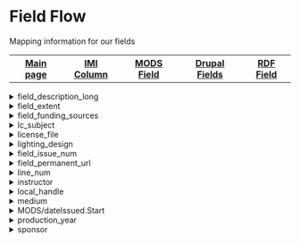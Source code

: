 <!DOCTYPE html>
<html>
<head>
	<H1>Field Flow</h1>
	<p>Mapping information for our fields</p>
</head>
<body>

<table style="width:100%">
		  <tr>
		    <th><a href="index.md">Main page</a></th>
			<th><a href="IMI.md">IMI Column</a></th>
		    <th><a href="MODS.md">MODS Field</a></th>
			<th><a href="DrupalFields.md">Drupal Fields</a></th>
		    <th><a href="RDF.md">RDF Field</a></th>
		  </tr>
		</table>
<details>
<summary>field_description_long</summary>
	<p><b>Active field name (spreadsheet)</b> : field_description_long</p>
	<p><b>Islandora 8 Field Name</b> : field_description_long</p>
	<p><b>Islandora 8 Public Name</b> : Description</p>
	<p><b>Drupal Field Name</b> : Description/text(formatted, long)</p>
	<p><b>Migration Field Name</b> : description</p>
	<p><b>Islandora 7 Field Name</b> : N/A</p>
	<p><b>Islandora 7 Public Name</b> : N/A</p>
	<p><b>BePress Name</b> : N/A</p>
	<p><b>BePress Field Name</b> : N/A</p>
	<p><b>RDA</b> : 7.10</p>
	<p><b>MARC</b> : 520</p>
	<p><b>DACS</b> : 3.1</p>
	<p><b>EAD</b> : scopecontent</p>
	<p><b>MODS</b> : abstract</p>
	<p><b>RDF</b> : dcterms:description</p>
	<p><b>Notes</b> : N/A</p>
	<p><b>updated</b> : 10/18/2022</p>
</details>
<details>
<summary>field_extent</summary>
	<p><b>Active field name (spreadsheet)</b>: field_extent</p>
	<p><b>Islandora 8 Field Name</b>: field_extent</p>
	<p><b>Islandora 8 Public Name</b>: Extent</p>
	<p><b>Drupal Field Name</b>: Extent/Text (plain)</p>
	<p><b>Migration Field Name</b>: extent</p>
	<p><b>Islandora 7 Field Name</b>: extent</p>
	<p><b>Islandora 7 Public Name</b>: N/A</p>
	<p><b>BePress Name</b>: N/A</p>
	<p><b>BePress Field Name</b>:N/A </p>
	<p><b>RDA</b>: 3.4</p>
	<p><b>MARC</b>: 300</p>
	<p><b>DACS</b>: 2.5</p>
	<p><b>EAD</b>: physdesc; extent</p>
	<p><b>MODS</b>: physicalDescription; extent</p>
	<p><b>RDF</b>: dcterms:extent</p>
	<p><b>Notes</b>: N/A</p>
	<p><b>updated</b>: 09/07/2022</p>
</details>
<details>
<summary>field_funding_sources</summary>
	<p><b>Active field name (spreadsheet)</b>: field_funding_sources</p>
	<p><b>Islandora 8 Field Name</b>: field_funding_sources</p>
	<p><b>Islandora 8 Public Name</b>: Funding</p>
	<p><b>Drupal Field Name</b>: Funding/Text(formatted, long)</p>
	<p><b>Migration Field Name</b>: funding_sources</p>
	<p><b>Islandora 7 Field Name</b>: funding_sources</p>
	<p><b>Islandora 7 Public Name</b>: Funder</p>
	<p><b>BePress Name</b>: funding_sources</p>
	<p><b>BePress Field Name</b>: Research Funding Source or OCS Program</p>
	<p><b>RDA</b>: 20.2; I.1</p>
	<p><b>MARC</b>: 526; 536</p>
	<p><b>DACS</b>: 5.2</p>
	<p><b>EAD</b>: mandate or mandates?; generalContext?</p>
	<p><b>MODS</b>: name/namePart</p>
	<p><b>RDF</b>: rdau:P60451</p>
	<p><b>Notes</b>: </p>
	<p><b>Updated</b>: 9/9/2022</p>
</details>
<details>
<summary>lc_subject</summary>
	<p><b>Active field name (spreadsheet)</b> : N/A</p>
	<p><b>Islandora 8 Field Name</b> : N/A</p>
	<p><b>Islandora 8 Public Name</b> : N/A</p>
	<p><b>Drupal Field Name</b> : N/A</p>
	<p><b>Migration Field Name</b> : N/A</p>
	<p><b>Islandora 7 Field Name</b> : lc_subject</p>
	<p><b>Islandora 7 Public Name</b> : Subject Headings</p>
	<p><b>BePress Name</b> : lc_subject</p>
	<p><b>BePress Field Name</b> : Subjects</p>
	<p><b>RDA</b> : 16.2.2</p>
	<p><b>MARC</b> : 600; 610 ; 611; 650; 651</p>
	<p><b>DACS</b> : 2.3; 2.7; 3.1</p>
	<p><b>EAD</b> : controlaccess/personalname relator="subject"; controlaccess/famname relator="subject"; controlaccess/corpname relator="subject"; controlaccess/title relator relator="subject"; controlaccess/subject; /controlaccess/geogname relator="subject"</p>
	<p><b>MODS</b> : subject/topic</p>
	<p><b>RDF</b> : N/A</p>
	<p><b>Notes</b> : Field deleted, absorbed by field_subject</p>
	<p><b>updated</b> : 10/13/2022</p>
</details>
<details>
<summary>license_file</summary>
	<p><b>Active field name (spreadsheet)</b> : license_file</p>
	<p><b>Islandora 8 Field Name</b> : license_file</p>
	<p><b>Islandora 8 Public Name</b> : N/A</p>
	<p><b>Drupal Field Name</b> : N/A</p>
	<p><b>Migration Field Name</b> : IMI/license_file</p>
	<p><b>Islandora 7 Field Name</b> : license_file</p>
	<p><b>Islandora 7 Public Name</b> : N/A</p>
	<p><b>BePress Name</b> : license_file</p>
	<p><b>BePress Field Name</b> : N/A</p>
	<p><b>RDA</b> : 4.4</p>
	<p><b>MARC</b> : 506</p>
	<p><b>DACS</b> : 4.1</p>
	<p><b>EAD</b> : accessrestrict</p>
	<p><b>MODS</b> : N/A</p>
	<p><b>RDF</b> : N/A</p>
	<p><b>Notes</b> : N/A</p>
	<p><b>updated</b> : 10/13/2022</p>
</details>
<details>
<summary>lighting_design</summary>
	<p><b>Active field name (spreadsheet)</b> : N/A</p>
	<p><b>Islandora 8 Field Name</b> : N/A</p>
	<p><b>Islandora 8 Public Name</b> : N/A</p>
	<p><b>Drupal Field Name</b> : N/A</p>
	<p><b>Migration Field Name</b> : N/A</p>
	<p><b>Islandora 7 Field Name</b> : lighting_design</p>
	<p><b>Islandora 7 Public Name</b> : Lighting Design</p>
	<p><b>BePress Name</b> : lighting_design</p>
	<p><b>BePress Field Name</b> : Lighting Design</p>
	<p><b>RDA</b> : 19.3; 20.2; 22.1</p>
	<p><b>MARC</b> : 700</p>
	<p><b>DACS</b> : N/A</p>
	<p><b>EAD</b> : N/A</p>
	<p><b>MODS</b> : name/namePart; role/roleTerm</p>
	<p><b>RDF</b> : N/A</p>
	<p><b>Notes</b> : Field deleted, absorbed by contributor role in field_linked_agent</p>
	<p><b>updated</b> : 10/13/2022</p>
</details>
<details>
<summary>field_issue_num</summary>
	<p><b>Active field name (spreadsheet)</b> : field_issue_num</p>
	<p><b>Islandora 8 Field Name</b> : field_issue_num</p>
	<p><b>Islandora 8 Public Name</b> : Issue</p>
	<p><b>Drupal Field Name</b> : Issue/Text(plain)</p>
	<p><b>Migration Field Name</b> : IMI/issue_num; IMI/issue</p>
	<p><b>Islandora 7 Field Name</b> : N/A</p>
	<p><b>Islandora 7 Public Name</b> : N/A</p>
	<p><b>BePress Name</b> : N/A</p>
	<p><b>BePress Field Name</b> : N/A</p>
	<p><b>RDA</b> : 2.3.2</p>
	<p><b>MARC</b> : 245 |n</p>
	<p><b>DACS</b> : N/A</p>
	<p><b>EAD</b> : N/A</p>
	<p><b>MODS</b> : part/detail/number</p>
	<p><b>RDF</b> : schema:issueNumber</p>
	<p><b>Notes</b> : </p>
	<p><b>updated</b> : 10/13/2022</p>
</details>
<details>
<summary>field_permanent_url</summary>
	<p><b>Active field name (spreadsheet)</b> : field_permanent_url</p>
	<p><b>Islandora 8 Field Name</b> : field_permanent_url</p>
	<p><b>Islandora 8 Public Name</b> : Permanent URL</p>
	<p><b>Drupal Field Name</b> : Permanent  URL/Link</p>
	<p><b>Migration Field Name</b> : IMI/permanent_url</p>
	<p><b>Islandora 7 Field Name</b> : permanent_url</p>
	<p><b>Islandora 7 Public Name</b> : Permanent URL</p>
	<p><b>BePress Name</b> : permanent_url</p>
	<p><b>BePress Field Name</b> : Permanent URL</p>
	<p><b>RDA</b> : 17; 4.6</p>
	<p><b>MARC</b> : 856</p>
	<p><b>DACS</b> : 4.2</p>
	<p><b>EAD</b> : repository; physloc</p>
	<p><b>MODS</b> : identifier</p>
	<p><b>RDF</b> : rdau:P60919</p>
	<p><b>Notes</b> : N/A</p>
	<p><b>updated</b> : 10/19/2022</p>
</details>
<details>
<summary>line_num</summary>
	<p><b>Active field name (spreadsheet)</b> : N/A</p>
	<p><b>Islandora 8 Field Name</b> : line_num</p>
	<p><b>Islandora 8 Public Name</b> : N/A</p>
	<p><b>Drupal Field Name</b> : N/A</p>
	<p><b>Migration Field Name</b> : IMI/line_num</p>
	<p><b>Islandora 7 Field Name</b> : line_num</p>
	<p><b>Islandora 7 Public Name</b> : N/A</p>
	<p><b>BePress Name</b> : N/A</p>
	<p><b>BePress Field Name</b> : N/A</p>
	<p><b>RDA</b> : N/A</p>
	<p><b>MARC</b> : N/A</p>
	<p><b>DACS</b> : N/A</p>
	<p><b>EAD</b> : N/A</p>
	<p><b>MODS</b> : N/A</p>
	<p><b>RDF</b> : N/A</p>
	<p><b>Notes</b> : </p>
	<p><b>updated</b> : 10/13/2022</p>
</details>
<details>
<summary>instructor</summary>
	<p><b>Active field name (spreadsheet)</b> : N/A</p>
	<p><b>Islandora 8 Field Name</b> : N/A</p>
	<p><b>Islandora 8 Public Name</b> : N/A</p>
	<p><b>Drupal Field Name</b> : N/A</p>
	<p><b>Migration Field Name</b> : N/A</p>
	<p><b>Islandora 7 Field Name</b> : instructor</p>
	<p><b>Islandora 7 Public Name</b> : Instructor(s)</p>
	<p><b>BePress Name</b> : instructor</p>
	<p><b>BePress Field Name</b> : Instructor</p>
	<p><b>RDA</b> : 20.2</p>
	<p><b>MARC</b> : 700</p>
	<p><b>DACS</b> : 12.1</p>
	<p><b>EAD</b> : controlaccess/famname/persname</p>
	<p><b>MODS</b> : name/namePart; role/roleTerm</p>
	<p><b>RDF</b> : N/A</p>
	<p><b>Notes</b> : Field deleted, see field_linked_agent</p>
	<p><b>updated</b> : 10/13/2022</p>
</details>
<details>
<summary>local_handle</summary>
	<p><b>Active field name (spreadsheet)</b> : </p>
	<p><b>Islandora 8 Field Name</b> : N/A</p>
	<p><b>Islandora 8 Public Name</b> : N/A</p>
	<p><b>Drupal Field Name</b> : N/A</p>
	<p><b>Migration Field Name</b> : N/A</p>
	<p><b>Islandora 7 Field Name</b> : local_handle</p>
	<p><b>Islandora 7 Public Name</b> : Local Handle</p>
	<p><b>BePress Name</b> : local_handle</p>
	<p><b>BePress Field Name</b> : Local handle</p>
	<p><b>RDA</b> : 4.6</p>
	<p><b>MARC</b> : 856</p>
	<p><b>DACS</b> : N/A</p>
	<p><b>EAD</b> : eadheader/eadid</p>
	<p><b>MODS</b> : identifier</p>
	<p><b>RDF</b> : N/A</p>
	<p><b>Notes</b> : Field deleted</p>
	<p><b>updated</b> : 10/13/2022</p>
</details>
<details>
<summary>medium</summary>
	<p><b>Active field name (spreadsheet)</b> : N/A</p>
	<p><b>Islandora 8 Field Name</b> : N/A</p>
	<p><b>Islandora 8 Public Name</b> : N/A</p>
	<p><b>Drupal Field Name</b> : N/A</p>
	<p><b>Migration Field Name</b> : N/A</p>
	<p><b>Islandora 7 Field Name</b> : medium</p>
	<p><b>Islandora 7 Public Name</b> : Medium</p>
	<p><b>BePress Name</b> : medium</p>
	<p><b>BePress Field Name</b> : Medium</p>
	<p><b>RDA</b> : 7.2</p>
	<p><b>MARC</b> : 336; 655</p>
	<p><b>DACS</b> : 2.5; 3.1</p>
	<p><b>EAD</b> : genreform</p>
	<p><b>MODS</b> : physicalDescription/form</p>
	<p><b>RDF</b> : N/A</p>
	<p><b>Notes</b> : Field deleted, absorbed by field_genre</p>
	<p><b>updated</b> : 10/18/2022</p>
</details>
<details>
<summary>MODS/dateIssued.Start</summary>
	<p><b>Active field name (spreadsheet)</b> : N/A</p>
	<p><b>Islandora 8 Field Name</b> : N/A</p>
	<p><b>Islandora 8 Public Name</b> : N/A</p>
	<p><b>Drupal Field Name</b> : N/A</p>
	<p><b>Migration Field Name</b> : MODS/dateIssued.Start</p>
	<p><b>Islandora 7 Field Name</b> : N/A</p>
	<p><b>Islandora 7 Public Name</b> : N/A</p>
	<p><b>BePress Name</b> : N/A</p>
	<p><b>BePress Field Name</b> : N/A</p>
	<p><b>RDA</b> : 2.7.6, 2.8.6, 2.9.6, 2.11, 2.10.6</p>
	<p><b>MARC</b> : 008/-7-14, 260, 264</p>
	<p><b>DACS</b> : 2.4</p>
	<p><b>EAD</b> : unitdate</p>
	<p><b>MODS</b> : originInfo/dateIssued</p>
	<p><b>RDF</b> : N/A</p>
	<p><b>Notes</b> : Newspaper TWIG, see start_date</p>
	<p><b>updated</b> : 10/18/2022</p>
</details>
<details>
<summary>production_year</summary>
	<p><b>Active field name (spreadsheet)</b> : N/A</p>
	<p><b>Islandora 8 Field Name</b> : N/A</p>
	<p><b>Islandora 8 Public Name</b> : N/A</p>
	<p><b>Drupal Field Name</b> : N/A</p>
	<p><b>Migration Field Name</b> : N/A</p>
	<p><b>Islandora 7 Field Name</b> : production_year</p>
	<p><b>Islandora 7 Public Name</b> : Production Year</p>
	<p><b>BePress Name</b> : production_year</p>
	<p><b>BePress Field Name</b> : Production Year</p>
	<p><b>RDA</b> : 2.17.3</p>
	<p><b>MARC</b> : 508</p>
	<p><b>DACS</b> : 3.1</p>
	<p><b>EAD</b> : scopecontent</p>
	<p><b>MODS</b> : relatedItem/originInfo/dateOther</p>
	<p><b>RDF</b> : N/A</p>
	<p><b>Notes</b> : Field deleted, see field date_display, field_edtf_date, field_date_created</p>
	<p><b>updated</b> : 10/19/2022</p>
</details>
<details>
<summary>sponsor</summary>
	<p><b>Active field name (spreadsheet)</b> : N/A</p>
	<p><b>Islandora 8 Field Name</b> : N/A</p>
	<p><b>Islandora 8 Public Name</b> : N/A</p>
	<p><b>Drupal Field Name</b> : N/A</p>
	<p><b>Migration Field Name</b> : N/A</p>
	<p><b>Islandora 7 Field Name</b> : sponsor</p>
	<p><b>Islandora 7 Public Name</b> : Sponsor(s)</p>
	<p><b>BePress Name</b> : sponsor</p>
	<p><b>BePress Field Name</b> : Sponsor(s)</p>
	<p><b>RDA</b> : 20.2</p>
	<p><b>MARC</b> : 700</p>
	<p><b>DACS</b> : 12.1</p>
	<p><b>EAD</b> : origination; famname; persname</p>
	<p><b>MODS</b> : name/namePart</p>
	<p><b>RDF</b> : N/A</p>
	<p><b>Notes</b> : Field deleted, see field_linked_agent</p>
	<p><b>updated</b> : 10/18/2022</p>
</details>
</body>
</html>
